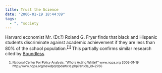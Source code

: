 ```yaml
---
title: Trust the Science
date: "2006-01-19 18:44:09"
tags:
  - ", "society
---
```


<p>Harvard economist Mr. (Dr.?) Roland G. Fryer finds that black and Hispanic students discriminate against academic achievement if they are less than 80% of the school population.<sup><a href="http://www.ncpa.org/newdpd/dpdarticle.php?article_id=2786" title="Who's Acting White?">[1]</a></sup> This partially confirms similar research cited by <a href="www.boundless.org" title="Boundless">Boundless</a>.  <ol><font size="-2"><li><font size="-2">National Center For Policy Analysis.  "Who's Acting White?"  www.ncpa.org 2006-01-19 http://www.ncpa.org/newdpd/dpdarticle.php?article_id=2786 </font></li></font></ol></p>

